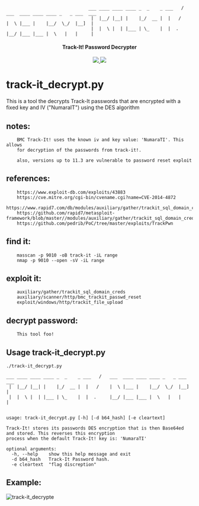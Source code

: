 ``` 
                               ___ ____ ____ ____ _  _    _ ___   /   ___  ____ ____ ____ _   _ ___  ___
                                |  |__/ |__| |    |_/  __ |  |   /    |  \ |___ |    |__/  \_/  |__]  |
                                |  |  \ |  | |___ | \_    |  |  .     |__/ |___ |___ |  \   |   |     |

```
<h4 align="center">Track-It! Password Decrypter</h4>
<p align="center">
  <a href="https://twitter.com/sho_luv">
    <img src="https://img.shields.io/badge/Twitter-%40sho_luv-blue.svg">
    <img src="https://img.shields.io/badge/python-3+-blue.svg">
  </a>
</p>

# track-it_decrypt.py
This is a tool the decrypts Track-It passwords that are encrypted with a fixed key and IV ("NumaraIT") using the DES algorithm

## notes:
        BMC Track-It! uses the known iv and key value: 'NumaraTI'. This allows
        for decryption of the passwords from track-it!.

        also, versions up to 11.3 are vulnerable to password reset exploit

## references:
        https://www.exploit-db.com/exploits/43883
        https://cve.mitre.org/cgi-bin/cvename.cgi?name=CVE-2014-4872
        https://www.rapid7.com/db/modules/auxiliary/gather/trackit_sql_domain_creds
        https://github.com/rapid7/metasploit-framework/blob/master//modules/auxiliary/gather/trackit_sql_domain_creds.rb
        https://github.com/pedrib/PoC/tree/master/exploits/TrackPwn

## find it:
        masscan -p 9010 -oB track-it -iL range
        nmap -p 9010 --open -sV -iL range

## exploit it:
        auxiliary/gather/trackit_sql_domain_creds
        auxiliary/scanner/http/bmc_trackit_passwd_reset
        exploit/windows/http/trackit_file_upload

## decrypt password:
        This tool foo!

## Usage track-it_decrypt.py
```
./track-it_decrypt.py 

___ ____ ____ ____ _  _    _ ___   /   ___  ____ ____ ____ _   _ ___  ___
 |  |__/ |__| |    |_/  __ |  |   /    |  \ |___ |    |__/  \_/  |__]  |
 |  |  \ |  | |___ | \_    |  |  .     |__/ |___ |___ |  \   |   |     |


usage: track-it_decrypt.py [-h] [-d b64_hash] [-e cleartext]

Track-It! stores its passwords DES encryption that is then Base64ed and stored. This reverses this encryption
process when the default Track-It! key is: 'NumaraTI'

optional arguments:
  -h, --help    show this help message and exit
  -d b64_hash   Track-It Password hash.
  -e cleartext  "flag discreption"

```
## Example:
![track-it_decrypte](https://user-images.githubusercontent.com/1679089/94721903-5de8e600-030b-11eb-885a-42f9c0b8ecb6.gif)
